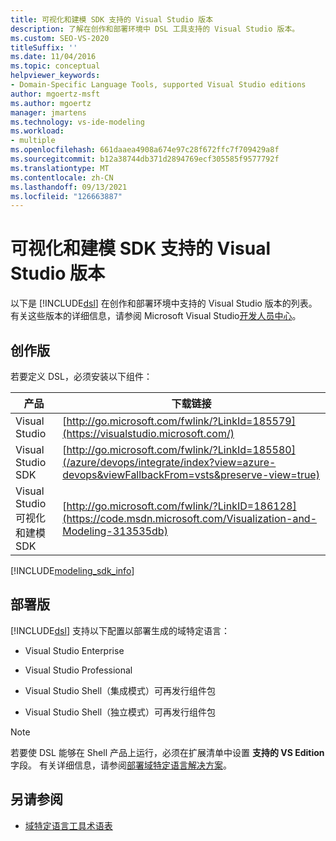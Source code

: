 ```yaml
---
title: 可视化和建模 SDK 支持的 Visual Studio 版本
description: 了解在创作和部署环境中 DSL 工具支持的 Visual Studio 版本。
ms.custom: SEO-VS-2020
titleSuffix: ''
ms.date: 11/04/2016
ms.topic: conceptual
helpviewer_keywords:
- Domain-Specific Language Tools, supported Visual Studio editions
author: mgoertz-msft
ms.author: mgoertz
manager: jmartens
ms.technology: vs-ide-modeling
ms.workload:
- multiple
ms.openlocfilehash: 661daaea4908a674e97c28f672ffc7f709429a8f
ms.sourcegitcommit: b12a38744db371d2894769ecf305585f9577792f
ms.translationtype: MT
ms.contentlocale: zh-CN
ms.lasthandoff: 09/13/2021
ms.locfileid: "126663887"
---
```

# <a name="supported-visual-studio-editions-for-visualization--modeling-sdk"></a>可视化和建模 SDK 支持的 Visual Studio 版本

以下是 [!INCLUDE[dsl](../modeling/includes/dsl_md.md)] 在创作和部署环境中支持的 Visual Studio 版本的列表。 有关这些版本的详细信息，请参阅 Microsoft Visual Studio[开发人员中心](https://visualstudio.microsoft.com/)。

## <a name="authoring-edition"></a>创作版

若要定义 DSL，必须安装以下组件：

|产品|下载链接|
|-|-|
|Visual Studio|[http://go.microsoft.com/fwlink/?LinkId=185579](https://visualstudio.microsoft.com/)|
|Visual Studio SDK|[http://go.microsoft.com/fwlink/?LinkId=185580](/azure/devops/integrate/index?view=azure-devops&viewFallbackFrom=vsts&preserve-view=true)|
|Visual Studio 可视化和建模 SDK|[http://go.microsoft.com/fwlink/?LinkID=186128](https://code.msdn.microsoft.com/Visualization-and-Modeling-313535db)|

[!INCLUDE[modeling_sdk_info](includes/modeling_sdk_info.md)]

## <a name="deployment-editions"></a>部署版

[!INCLUDE[dsl](../modeling/includes/dsl_md.md)] 支持以下配置以部署生成的域特定语言：

- Visual Studio Enterprise

- Visual Studio Professional

- Visual Studio Shell（集成模式）可再发行组件包

- Visual Studio Shell（独立模式）可再发行组件包

> [!NOTE]
> 若要使 DSL 能够在 Shell 产品上运行，必须在扩展清单中设置 **支持的 VS Edition** 字段。 有关详细信息，请参阅[部署域特定语言解决方案](msi-and-vsix-deployment-of-a-dsl.md)。

## <a name="see-also"></a>另请参阅

- [域特定语言工具术语表](/previous-versions/bb126564(v=vs.100))